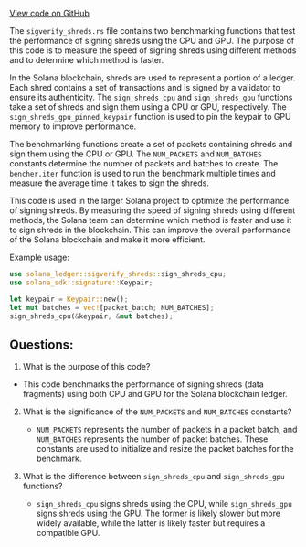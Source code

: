 
[View code on GitHub](https://github.com/solana-labs/solana/blob/master/ledger/benches/sigverify_shreds.rs)

The `sigverify_shreds.rs` file contains two benchmarking functions that test the performance of signing shreds using the CPU and GPU. The purpose of this code is to measure the speed of signing shreds using different methods and to determine which method is faster. 

In the Solana blockchain, shreds are used to represent a portion of a ledger. Each shred contains a set of transactions and is signed by a validator to ensure its authenticity. The `sign_shreds_cpu` and `sign_shreds_gpu` functions take a set of shreds and sign them using a CPU or GPU, respectively. The `sign_shreds_gpu_pinned_keypair` function is used to pin the keypair to GPU memory to improve performance. 

The benchmarking functions create a set of packets containing shreds and sign them using the CPU or GPU. The `NUM_PACKETS` and `NUM_BATCHES` constants determine the number of packets and batches to create. The `bencher.iter` function is used to run the benchmark multiple times and measure the average time it takes to sign the shreds. 

This code is used in the larger Solana project to optimize the performance of signing shreds. By measuring the speed of signing shreds using different methods, the Solana team can determine which method is faster and use it to sign shreds in the blockchain. This can improve the overall performance of the Solana blockchain and make it more efficient. 

Example usage:

```rust
use solana_ledger::sigverify_shreds::sign_shreds_cpu;
use solana_sdk::signature::Keypair;

let keypair = Keypair::new();
let mut batches = vec![packet_batch; NUM_BATCHES];
sign_shreds_cpu(&keypair, &mut batches);
```
## Questions: 
 1. What is the purpose of this code?
   - This code benchmarks the performance of signing shreds (data fragments) using both CPU and GPU for the Solana blockchain ledger.

2. What is the significance of the `NUM_PACKETS` and `NUM_BATCHES` constants?
   - `NUM_PACKETS` represents the number of packets in a packet batch, and `NUM_BATCHES` represents the number of packet batches. These constants are used to initialize and resize the packet batches for the benchmark.

3. What is the difference between `sign_shreds_cpu` and `sign_shreds_gpu` functions?
   - `sign_shreds_cpu` signs shreds using the CPU, while `sign_shreds_gpu` signs shreds using the GPU. The former is likely slower but more widely available, while the latter is likely faster but requires a compatible GPU.